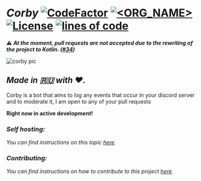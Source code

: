 # *Corby* [![CodeFactor](https://www.codefactor.io/repository/github/corby-dev/corby/badge)](https://www.codefactor.io/repository/github/corby-dev/corby) [![<ORG_NAME>](https://circleci.com/gh/corby-dev/corby.svg?style=svg)](https://circleci.com/gh/corby-dev/corby) [![License](https://img.shields.io/badge/License-BSD%203--Clause-blue.svg)](https://opensource.org/licenses/BSD-3-Clause) [![lines of code](https://img.shields.io/tokei/lines/github/corby-dev/corby)](https://github.com/corby-dev/corby)

⚠ ***At the moment, pull requests are not accepted due to the rewriting of the project to Kotlin. ([#34](https://github.com/corby-dev/corby/issues/34))***

![corby pic](https://raw.githubusercontent.com/d1snin/corby/development/src/main/resources/corby-header.png)

## *Made in 🇷🇺 with ❤️.*

Corby is a bot that aims to log any events that occur in your discord server and to moderate it, I am open to any of your pull requests

**Right now in active development!**

### *Self hosting:*
*You can find instructions on this topic [here](https://github.com/corby-dev/corby/blob/dev/SELF_HOSTING.md).*

### *Contributing:*
*You can find instructions on how to contribute to this project [here](https://github.com/corby-dev/corby/blob/dev/CONTRIBUTING.md).*
